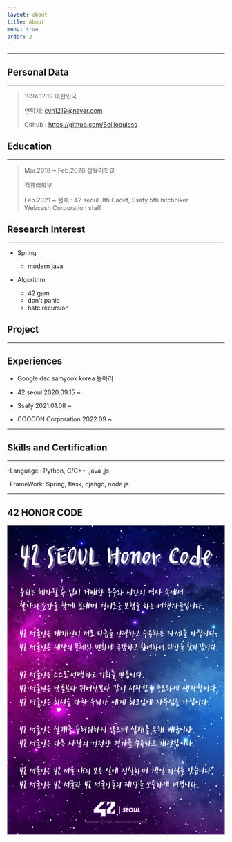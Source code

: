 ```yaml
---
layout: about
title: About
menu: true
order: 2
---
```



* * *
<center>
<span style=
"font-size:170%;
font-weight:bold">

</span>
</center>

<center></center>

<center></center>

<center></center>

## Personal Data
---
> 1994.12.19 대한민국
>
>
> 연락처: cyh1219@naver.com
>
> Github : <a href="https://github.com/Soliloquiess">https://github.com/Soliloquiess</a>


## Education
---
> Mar.2018 ~ Feb.2020 삼육머학교
>
> 컴퓨터학부
>
> Feb.2021 ~ 현재 : 42 seoul 3th Cadet, Ssafy 5th hitchhiker  
> Webcash Corporation staff

## Research Interest
---

* Spring
    + modern java

* Algorithm
    + 42 gam
    + don't panic
    + hate recursion


## Project
---

## Experiences

- Google dsc samyook korea 동아리

- 42 seoul 2020.09.15 ~

- Ssafy 2021.01.08 ~

- COOCON Corporation 2022.09 ~

---

## Skills and Certification
---
-Language : Python, C/C++ ,java ,js

-FrameWork: Spring, flask, django, node.js


----



## 42 HONOR CODE

![42 SEOUL Honor Code](/assets/42%20SEOUL%20Honor%20Code.jpg)
